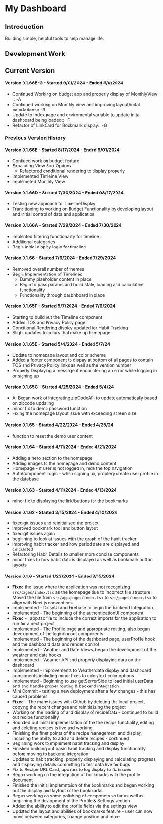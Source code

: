 # My Dashboard

## Introduction
Building simple, helpful tools to help manage life.

## Development Work

## Current Version 
#### Version 0.1.66E-G - Started 9/01/2024 - Ended #/#/2024
- Continued Working on budget app and properly display of MonthlyView :: -A
- Continued working on Monthly view and improving layout/inital calculations:: -B
- Update to Index page and enviromental variable to update inital dashboard being loaded:: -F
- Refactor of LinkCard for Bookmark display:: -G



### Previous Version History
#### Version 0.1.66E - Started 8/17/2024 - Ended 9/01/2024
- Contiued work on budget feature
- Expanding View Sort Options
    - Refactored conditional rendering to display properly
- Implemented Timleine View
- Implemeted Monthly View

#### Version 0.1.66D - Started 7/30/2024 - Ended 08/17/2024
- Testing new approach to TimelineDisplay
- Transitioning to working on Budget Functionality by developing layout and initial control of data and application

#### Version 0.1.66A - Started 7/29/2024 - Ended 7/30/2024
- Implented filtering functionality for timeline
- Additional categories
- Begin initial display logic for timeline

#### Version 0.1.66 - Started 7/6/2024 - Ended 7/29/2024
- Removed overall number of themes
- Begin Implementation of Timelines
    - Dummy plaeholder content in place
    - Begin to pass params and build state, loading and calculation functionality 
    - Functionality through dasbhboard in place

#### Version 0.1.65F - Started 5/7/2024 - Ended 7/6/2024
- Starting to build out the Timeline component
- Added TOS and Privacy Policy page
- Conditional Rendering display updated for Habit Tracking
- Slight updates to colors that make up homepage
#### Version 0.1.65E - Started 5/4/2024 - Ended 5/7/24
- Update to homepage layout and color scheme
- Added a footer component to dispay at bottom of all pages to contain TOS and Privacy Policy links as well as the version number
- Properly Displaying a message if encountering an error while logging in or signing up

#### Version 0.1.65C - Started 4/25/2024 - Ended 5/4/24
- A: Began work of integrating zipCodeAPI to update automatically based on zipcode updating
- minor fix to demo password function
- Fixing the homepage layout issue with exceeding screen size
#### Version 0.1.65 - Started 4/22/2024 - Ended 4/25/24
- function to reset the demo user content
#### Version 0.1.64 - Started 4/11/2024 - Ended 4/21/2024
- Adding a hero section to the homepage 
- Adding images to the homepage and demo content
- Homepage - if user is not logged in, hide the top navigation
- AuthComponent Logic - when signing up, proplery create user profile in the database
#### Version 0.1.63 - Started 4/11/2024 - Ended 4/13/2024
- minor fix to displaying the link/buttons for the bookmarks
#### Version 0.1.62 - Started 3/15/2024 - Ended 4/10/2024
- fixed git issues and reinitialized the project
- improved bookmark tool and button layout
- fixed git issues again
- beginning to look at issues with the graph of the habit tracker
- improving habit tracker and how period date are displayed and calculated
- Refactoring Habit Details to smaller more concise components
- minor fixes to how habit data is displayed as well as bookmark button layouts
#### Version 0.1.6 - Started 1/23/2024 - Ended 3/15/2024
- **Fixed** the issue where the application was not recognizing `src/pages/index.tsx` as the homepage due to incorrect file structure. Moved the file from `src/app/pages/index.tsx` to `src/pages/index.tsx` to align with Next.js conventions.
- Implemented - DaisyUI and Firebase to begin the backend Integration.
- Implemented - The beginning of the authenticationUI component
- **Fixed** - _app.tsx file to include the correct imports for the application to run for a next project
- Implemented - The Profile page and appropriate routing, also began development of the login/logout components
- Implemented - The beginning of the dashboard page, userProfile hook and the dashboard data and render control
- Implemented - Weather and Date Views, began the development of the weather and date hooks
- Implemented - Weather API and properly displaying data on the dashboard
- Implemented - Improvements to Weatherdata display and dashboard components including minor fixes to color/text color options
- Implemented - Beginning to use getServerSide to load initial userData and and handle proper routing & backend integration
- Mini Commit - testing a new deployment after a few changes - this has caused problems
- **Fixed** - The many issues with Github by deleting the local project, copying the recent changes and reinitializing the project
- Working on the loading of and display of recipeData - continued to build out recipe functionality
- Rounded out iniital implementation of the the recipe functiality, editing and deleting recipes is live and working
- Finishing the finer points of the recipe management and display, including the ability to add and delete recipes - continued
- Beginning work to implement habit tracking and display
- Finished building out basic habit tracking and display functionality before moving to backend integration
- Updates to habit tracking, properly displaying and calculating progress and displaying details committing to test data live for bugs
- Fix to Recipe URL Card, updates to log display to fix issues
- Began working on the integration of bookmarks with the profile document
- Finished the initial implemntaion of the bookmarks and began working out the display and laytout of the bookmarks
- Began working on some polishing of componets so far as well as beginning the devlopment of the Profile & Settings section
- Added the ability to edit the profile fields via the settings view
- Updated the layout and abilities of bookmarks feature - user can now move between categories, change position and more
